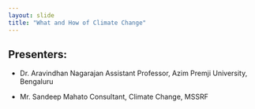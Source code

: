 ```yaml
---
layout: slide
title: "What and How of Climate Change"
---
```


## Presenters:
- Dr. Aravindhan Nagarajan
  Assistant Professor, Azim Premji University, Bengaluru

- Mr. Sandeep Mahato
  Consultant, Climate Change, MSSRF
